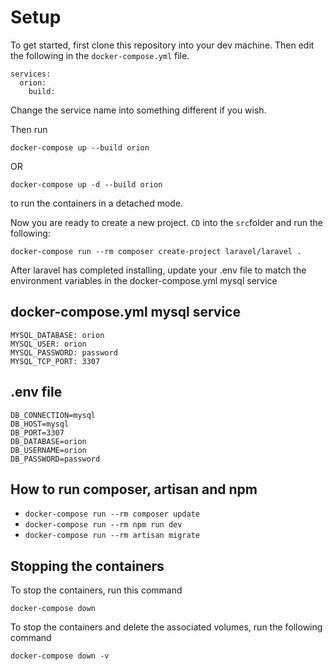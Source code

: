 # Setup

To get started, first clone this repository into your dev machine. Then edit the following in the `docker-compose.yml` file.

    services:
      orion:
        build:

Change the service name into something different if you wish.

Then run 

    docker-compose up --build orion
    
OR 

    docker-compose up -d --build orion

to run the containers in a detached mode.

Now you are ready to create a new project. `CD` into the `src`folder and run the following: 

    docker-compose run --rm composer create-project laravel/laravel .

After laravel has completed installing, update your .env file to match the environment variables in the docker-compose.yml mysql service

## docker-compose.yml mysql service

    MYSQL_DATABASE: orion
    MYSQL_USER: orion
    MYSQL_PASSWORD: password
    MYSQL_TCP_PORT: 3307


## .env file

    DB_CONNECTION=mysql
    DB_HOST=mysql
    DB_PORT=3307
    DB_DATABASE=orion
    DB_USERNAME=orion
    DB_PASSWORD=password

## How to run composer, artisan and npm

-   `docker-compose run --rm composer update`
-   `docker-compose run --rm npm run dev`
-   `docker-compose run --rm artisan migrate`


## Stopping the containers

To stop the containers, run this command

    docker-compose down

To stop the containers and delete the associated volumes, run the following command

    docker-compose down -v
